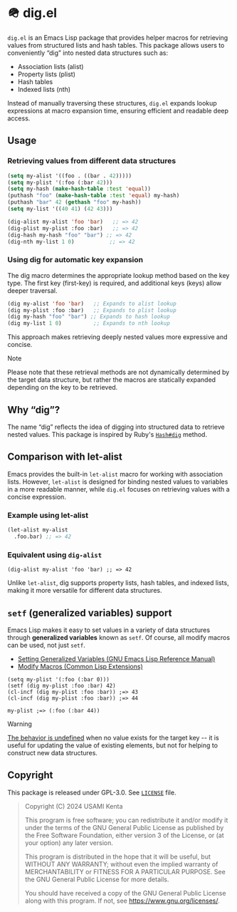 # 🪖 dig.el

`dig.el` is an Emacs Lisp package that provides helper macros for retrieving values from structured lists and hash tables. This package allows users to conveniently “dig” into nested data structures such as:

 * Association lists (alist)
 * Property lists (plist)
 * Hash tables
 * Indexed lists (nth)

Instead of manually traversing these structures, `dig.el` expands lookup expressions at macro expansion time, ensuring efficient and readable deep access.

## Usage

### Retrieving values from different data structures

```el
(setq my-alist '((foo . ((bar . 42)))))
(setq my-plist '(:foo (:bar 42)))
(setq my-hash (make-hash-table :test 'equal))
(puthash "foo" (make-hash-table :test 'equal) my-hash)
(puthash "bar" 42 (gethash "foo" my-hash))
(setq my-list '((40 41) (42 43)))

(dig-alist my-alist 'foo 'bar)   ;; => 42
(dig-plist my-plist :foo :bar)   ;; => 42
(dig-hash my-hash "foo" "bar") ;; => 42
(dig-nth my-list 1 0)           ;; => 42
```

### Using dig for automatic key expansion

The dig macro determines the appropriate lookup method based on the key type. The first key (first-key) is required, and additional keys (keys) allow deeper traversal.

```el
(dig my-alist 'foo 'bar)   ;; Expands to alist lookup
(dig my-plist :foo :bar)   ;; Expands to plist lookup
(dig my-hash "foo" "bar") ;; Expands to hash lookup
(dig my-list 1 0)          ;; Expands to nth lookup
```

This approach makes retrieving deeply nested values more expressive and concise.

> [!NOTE]
> Please note that these retrieval methods are not dynamically determined by the target data structure, but rather the macros are statically expanded depending on the key to be retrieved.

## Why “dig”?

The name “dig” reflects the idea of digging into structured data to retrieve nested values.
This package is inspired by Ruby's [`Hash#dig`](https://docs.ruby-lang.org/en/master/Hash.html#method-i-dig) method.

## Comparison with let-alist

Emacs provides the built-in `let-alist` macro for working with association lists.  However, `let-alist` is designed for binding nested values to variables in a more readable manner, while `dig.el` focuses on retrieving values with a concise expression.

### Example using let-alist

```el
(let-alist my-alist
  .foo.bar) ;; => 42
```

### Equivalent using `dig-alist`

```elisp
(dig-alist my-alist 'foo 'bar) ;; => 42
```

Unlike `let-alist`, dig supports property lists, hash tables, and indexed lists, making it more versatile for different data structures.

## `setf` (generalized variables) support

Emacs Lisp makes it easy to set values ​​in a variety of data structures through **generalized variables** known as `setf`.  Of course, all modify macros can be used, not just `setf`.

 * [Setting Generalized Variables (GNU Emacs Lisp Reference Manual)](https://www.gnu.org/software/emacs/manual/html_node/elisp/Setting-Generalized-Variables.html)
 * [Modify Macros (Common Lisp Extensions)](https://www.gnu.org/software/emacs/manual/html_node/cl/Modify-Macros.html)

```elisp
(setq my-plist '(:foo (:bar 0)))
(setf (dig my-plist :foo :bar) 42)
(cl-incf (dig my-plist :foo :bar)) ;=> 43
(cl-incf (dig my-plist :foo :bar)) ;=> 44

my-plist ;=> (:foo (:bar 44))
```

> [!WARNING]
> [The behavior is undefined][undefined_behavior] when no value exists for the target key -- it is useful for updating the value of existing elements, but not for helping to construct new data structures.

[undefined_behavior]: https://en.wikipedia.org/wiki/Undefined_behavior

## Copyright

This package is released under GPL-3.0.  See [`LICENSE`](LICENSE) file.

> Copyright (C) 2024  USAMI Kenta
>
> This program is free software; you can redistribute it and/or modify
> it under the terms of the GNU General Public License as published by
> the Free Software Foundation, either version 3 of the License, or
> (at your option) any later version.
>
> This program is distributed in the hope that it will be useful,
> but WITHOUT ANY WARRANTY; without even the implied warranty of
> MERCHANTABILITY or FITNESS FOR A PARTICULAR PURPOSE.  See the
> GNU General Public License for more details.
>
> You should have received a copy of the GNU General Public License
> along with this program.  If not, see <https://www.gnu.org/licenses/>.
